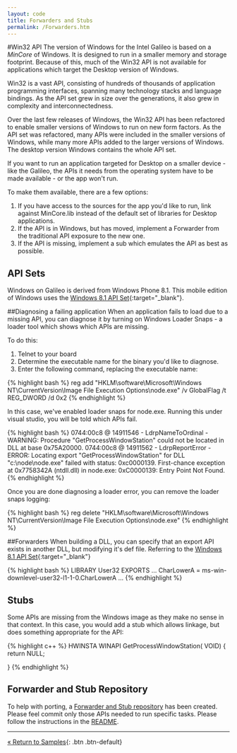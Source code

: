 ```yaml
---
layout: code
title: Forwarders and Stubs
permalink: /Forwarders.htm
---
```


#Win32 API
The version of Windows for the Intel Galileo is based on a *MinCore* of Windows. It is designed to run in a smaller memory and storage footprint. Because of this, much of the Win32 API is not available for applications which target the Desktop version of Windows.

Win32 is a vast API, consisting of hundreds of thousands of application programming interfaces, spanning many technology stacks and language bindings. As the API set grew in size over the generations, it also grew in complexity and interconnectedness.

Over the last few releases of Windows, the Win32 API has been refactored to enable smaller versions of Windows to run on new form factors. As the API set was refactored, many APIs were included in the smaller versions of Windows, while many more APIs added to the larger versions of Windows. The desktop version Windows contains the whole API set.

If you want to run an application targeted for Desktop on a smaller device - like the Galileo, the APIs it needs from the operating system have to be made available - or the app won't run.

To make them available, there are a few options:

1. If you have access to the sources for the app you'd like to run, link against MinCore.lib instead of the default set of libraries for Desktop applications. 
1. If the API is in Windows, but has moved, implement a Forwarder from the traditional API exposure to the new one.
1. If the API is missing, implement a sub which emulates the API as best as possible.

## API Sets
Windows on Galileo is derived from Windows Phone 8.1. This mobile edition of Windows uses the [Windows 8.1 API Set](http://msdn.microsoft.com/en-us/library/windows/desktop/hh802935(v=vs.85).aspx){:target="_blank"}.

##Diagnosing a failing application
When an application fails to load due to a missing API, you can diagnose it by turning on Windows Loader Snaps - a loader tool which shows which APIs are missing. 

To do this: 

1. Telnet to your board
1. Determine the executable name for the binary you'd like to diagnose. 
1. Enter the following command, replacing the executable name:

{% highlight bash %}
reg add "HKLM\software\Microsoft\Windows NT\CurrentVersion\Image File Execution Options\node.exe" /v GlobalFlag /t REG_DWORD /d 0x2
{% endhighlight %}

In this case, we've enabled loader snaps for node.exe. Running this under visual studio, you will be told which APIs fail.

{% highlight bash %}
0744:00c8 @ 14911546 - LdrpNameToOrdinal - WARNING: Procedure "GetProcessWindowStation" could not be located in DLL at base 0x75A20000.
0744:00c8 @ 14911562 - LdrpReportError - ERROR: Locating export "GetProcessWindowStation" for DLL "c:\node\node.exe" failed with status: 0xc0000139.
First-chance exception at 0x7758342A (ntdll.dll) in node.exe: 0xC0000139: Entry Point Not Found.
{% endhighlight %}

Once you are done diagnosing a loader error, you can remove the loader snaps logging:

{% highlight bash %}
reg delete "HKLM\software\Microsoft\Windows NT\CurrentVersion\Image File Execution Options\node.exe"
{% endhighlight %}

##Forwarders
When building a DLL, you can specify that an export API exists in another DLL, but modifying it's def file. Referring to the [Windows 8.1 API Set](http://msdn.microsoft.com/en-us/library/windows/desktop/hh802935(v=vs.85).aspx){:target="_blank"} 

{% highlight bash %}
LIBRARY User32
EXPORTS
   ...
   CharLowerA = ms-win-downlevel-user32-l1-1-0.CharLowerA
   ...
{% endhighlight %}

## Stubs
Some APIs are missing from the Windows image as they make no sense in that context. In this case, you would add a stub which allows linkage, but does something appropriate for the API:

{% highlight c++ %}
HWINSTA
WINAPI
GetProcessWindowStation(
VOID)
{
    return NULL;

}
{% endhighlight %}

## Forwarder and Stub Repository
To help with porting, a [Forwarder and Stub repository](http://github.com/ms-iot/forwarders) has been created. Please feel commit only those APIs needed to run specific tasks. Please follow the instructions in the [README](https://github.com/ms-iot/forwarders/blob/master/README.md).







---
[&laquo; Return to Samples](SampleApps.htm){: .btn .btn-default} 
